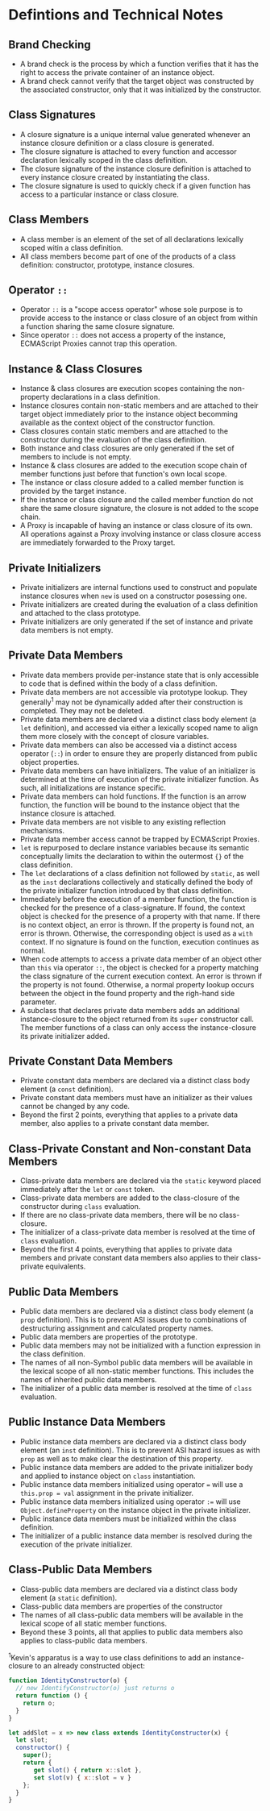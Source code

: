 # Defintions and Technical Notes

## Brand Checking
- A brand check is the process by which a function verifies that it has the right to access the private container of an instance object.
- A brand check cannot verify that the target object was constructed by the associated constructor, only that it was initialized by the constructor. 

## Class Signatures

- A closure signature is a unique internal value generated whenever an instance closure definition or a class closure is generated.
- The closure signature is attached to every function and accessor declaration lexically scoped in the class definition. 
- The closure signature of the instance closure definition is attached to every instance closure created by instantiating the class.
- The closure signature is used to quickly check if a given function has access to a particular instance or class closure.

## Class Members

- A class member is an element of the set of all declarations lexically scoped witin a class definition.
- All class members become part of one of the products of a class definition: constructor, prototype, instance closures.

## Operator `::`

- Operator `::` is a "scope access operator" whose sole purpose is to provide access to the instance or class closure of an object from within a function sharing the same closure signature.
- Since operator `::` does not access a property of the instance, ECMAScript Proxies cannot trap this operation.

## Instance & Class Closures

- Instance & class closures are execution scopes containing the non-property declarations in a class definition.
- Instance closures contain non-static members and are attached to their target object immediately prior to the instance object becomming available as the context object of the constructor function.
- Class closures contain static members and are attached to the constructor during the evaluation of the class definition.
- Both instance and class closures are only generated if the set of members to include is not empty.
- Instance & class closures are added to the execution scope chain of member functions just before that function's own local scope.
- The instance or class closure added to a called member function is provided by the target instance.
- If the instance or class closure and the called member function do not share the same closure signature, the closure is not added to the scope chain.
- A Proxy is incapable of having an instance or class closure of its own. All operations against a Proxy involving instance or class closure access are immediately forwarded to the Proxy target. 

## Private Initializers

- Private initializers are internal functions used to construct and populate instance closures  when `new` is used on a constructor posessing one.
- Private initializers are created during the evaluation of a class definition and attached to the class prototype.
- Private initializers are only generated if the set of instance and private data members is not empty.

## Private Data Members

- Private data members provide per-instance state that is only accessible to code that is defined within the body of a class definition.
- Private data members are not accessible via prototype lookup. They generally<sup>1</sup> may not be dynamically added after their construction is completed. They may not be deleted.
- Private data members are declared via a distinct class body element (a `let` definition), and accessed via either a lexically scoped name to align them more closely with the concept of closure variables.
- Private data members can also be accessed via a distinct access operator (`::`) in order to ensure they are properly distanced from public object properties.
- Private data members can have initializers. The value of an initializer is determined at the time of execution of the private initializer function. As such, all initializations are instance specific.
- Private data members can hold functions. If the function is an arrow function, the function will be bound to the instance object that the instance closure is attached.
- Private data members are not visible to any existing reflection mechanisms.
- Private data member access cannot be trapped by ECMAScript Proxies.
- `let` is repurposed to declare instance variables because its semantic conceptually limits the declaration to within the outermost `{}` of the class definition.
- The `let` declarations of a class definition not followed by `static`, as well as the `inst` declarations collectively and statically defined the body of the private initializer function introduced by that class definition.
- Immediately before the execution of a member function, the function is checked for the presence of a class-signature. If found, the context object is checked for the presence of a property with that name. If there is no context object, an error is thrown. If the property is found not, an error is thrown. Otherwise, the corresponding object is used as a `with` context. If no signature is found on the function, execution continues as normal.
- When code attempts to access a private data member of an object other than `this` via operator `::`, the object is checked for a property matching the class signature of the current execution context. An error is thrown if the property is not found. Otherwise, a normal property lookup occurs between the object in the found property and the righ-hand side parameter.
- A subclass that declares private data members adds an additional instance-closure to the object returned from its `super` constructor call. The member functions of a class can only access the instance-closure its private initializer added.

## Private Constant Data Members

- Private constant data members are declared via a distinct class body element (a `const` definition).
- Private constant data members must have an initializer as their values cannot be changed by any code.
- Beyond the first 2 points, everything that applies to a private data member, also applies to a private constant data member.

## Class-Private Constant and Non-constant Data Members

- Class-private data members are declared via the `static` keyword placed immediately after the `let` or `const` token.
- Class-private data members are added to the class-closure of the constructor during `class` evaluation.
- If there are no class-private data members, there will be no class-closure.
- The initializer of a class-private data member is resolved at the time of `class` evaluation.
- Beyond the first 4 points, everything that applies to private data members and private constant data members also applies to their class-private equivalents.

## Public Data Members

- Public data members are declared via a distinct class body element (a `prop` definition). This is to prevent ASI issues due to combinations of destructuring assignment and calculated property names.
- Public data members are properties of the prototype.
- Public data members may not be initialized with a function expression in the class definition.
- The names of all non-Symbol public data members will be available in the lexical scope of all non-static member functions. This includes the names of inherited public data members.
- The initializer of a public data member is resolved at the time of `class` evaluation.

## Public Instance Data Members

- Public instance data members are declared via a distinct class body element (an `inst` definition). This is to prevent ASI hazard issues as with `prop` as well as to make clear the destination of this property.
- Public instance data members are added to the private initializer body and applied to instance object on `class` instantiation.
- Public instance data members initialized using operator `=` will use a `this.prop = val` assignment in the private initializer.
- Public instance data members initialized using operator `:=` will use `Object.defineProperty` on the instance object in the private initializer.
- Public instance data members must be initialized within the class definition.
- The initializer of a public instance data member is resolved during the execution of the private initializer.

## Class-Public Data Members

- Class-public data members are declared via a distinct class body element (a `static` definition).
- Class-public data members are properties of the constructor
- The names of all class-public data members will be available in the lexical scope of all static member functions.
- Beyond these 3 points, all that applies to public data members also applies to class-public data members.


<sup>1</sup>Kevin's apparatus is a way to use class definitions to add an instance-closure to an already constructed object:

```js
function IdentityConstructor(o) {
  // new IdentifyConstructor(o) just returns o
  return function () {
    return o;
  }
}

let addSlot = x => new class extends IdentityConstructor(x) {
  let slot;
  constructor() {
    super();
    return {
       get slot() { return x::slot },
       set slot(v) { x::slot = v }
    };
  }
}
```
